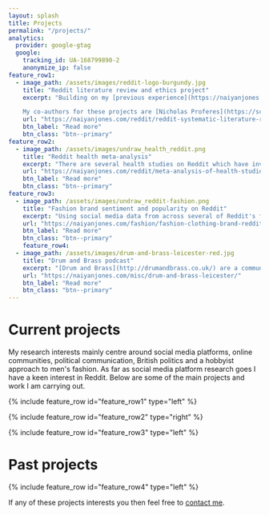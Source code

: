 ```yaml
---
layout: splash
title: Projects
permalink: "/projects/"
analytics:
  provider: google-gtag
  google:
    tracking_id: UA-168799890-2
    anonymize_ip: false
feature_row1:
  - image_path: /assets/images/reddit-logo-burgundy.jpg
    title: "Reddit literature review and ethics project"
    excerpt: "Building on my [previous experience](https://naiyanjones.com/reddit/systematized-literature-review-of-reddit/) I am involved in a multipart project on Reddit. Firstly a systematic literature review of Reddit and secondly a paper on the ethical use of Reddit data in research. The literature review covers bibliographic details, study keywords, research topics, subreddits studied, whether the study was primarily about Reddit, a description of the data used, the method of data capture, type of analysis, and an overview of how ethics are discussed.

    My co-authors for these projects are [Nicholas Proferes](https://scholar.google.com/citations?user=iJwn4IkAAAAJ&hl=en), [Michael Zimmer](https://scholar.google.com/citations?user=BjpDtPYAAAAJ&hl=en), [Sarah Gilbert](https://scholar.google.ca/citations?user=mUWci5sAAAAJ&hl=en) and [Casey Fiesler](https://scholar.google.com/citations?user=D9LfKkAe7d0C&hl=en)."
    url: "https://naiyanjones.com/reddit/reddit-systematic-literature-review-2020/"
    btn_label: "Read more"
    btn_class: "btn--primary"
feature_row2:
  - image_path: /assets/images/undraw_health_reddit.png
    title: "Reddit health meta-analysis"
    excerpt: "There are several health studies on Reddit which have investigated topics ranging from depression, urology and experiences of neo-natal care. This study will synthesise the results and statistically analyse and combine the results from identified studies to gain further insights. This study is in collaboration with [Dr Rebecca Britt](https://rebeccakbritt.com/) from the University of Alabama who specialises in health communications."
    url: "https://naiyanjones.com/reddit/meta-analysis-of-health-studies-on-Reddit/"
    btn_label: "Read more"
    btn_class: "btn--primary"
feature_row3:
  - image_path: /assets/images/undraw_reddit-fashion.png
    title: "Fashion brand sentiment and popularity on Reddit"
    excerpt: "Using social media data from across several of Reddit's fashion communities I am investigating the most popular fashion brands over time using machine learning. I am using Python to conduct sentiment analysis and topic modelling to identify how brands are discussed and their popularity approximately over 10 years."
    url: "https://naiyanjones.com/fashion/fashion-clothing-brand-reddit-study/"
    btn_label: "Read more"
    btn_class: "btn--primary"
    feature_row4:
  - image_path: /assets/images/drum-and-brass-leicester-red.jpg
    title: "Drum and Brass podcast"
    excerpt: "[Drum and Brass](http://drumandbrass.co.uk/) are a community group producing two podcasts funded by Leicester City Council and National Lottery Fund to increase the health and wellbeing of the elderly in care homes. I am researching and writing content on the positive effect of music on elderly people's health and wellbeing for the podcast and also recording outcomes and evidence for the funder's impact assessments."
    url: "https://naiyanjones.com/misc/drum-and-brass-leicester/"
    btn_label: "Read more"
    btn_class: "btn--primary"    
---
```


# Current projects

My research interests mainly centre around social media platforms, online communities, political communication, British politics and a hobbyist approach to men's fashion. As far as social media platform research goes I have a keen interest in Reddit. Below are some of the main projects and work I am carrying out.

{% include feature_row id="feature_row1" type="left" %}

{% include feature_row id="feature_row2" type="right" %}

{% include feature_row id="feature_row3" type="left" %}

# Past projects

{% include feature_row id="feature_row4" type="left" %}

If any of these projects interests you then feel free to [contact me](/contact/).
